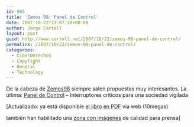 ```yaml
---
id: 985
title: 'Zemos 98: Panel de Control'
date: 2007-10-22T12:07:28+00:00
author: Jorge Cortell
layout: post
guid: http://www.cortell.net/2007/10/22/zemos-98-panel-de-control/
permalink: /2007/10/22/zemos-98-panel-de-control/
categories:
  - CiberDerechos
  - Copyfight
  - General
  - Technology
---
```

De la cabeza de <a title="Zemos98" target="_blank" href="http://www.zemos98.org">Zemos98</a> siempre salen propuestas muy interesantes. La última: <a title="Panel de Control" target="_blank" href="http://www.paneldecontrol.cc/">Panel de Control</a> – Interruptores crí­ticos para una sociedad vigilada

[Actualizado: ya está disponible <a target="_blank" title="PDF" href="http://www.zemos98.org/paneldecontrol/libroPaneldeControl.pdf">el libro en PDF</a> via web (10megas)

también han habilitado una <a target="_blank" title="Zona imágenes" href="http://www.zemos98.org/prensa/prensanovena/paneldecontrol/">zona con imágenes</a> de calidad para prensa]